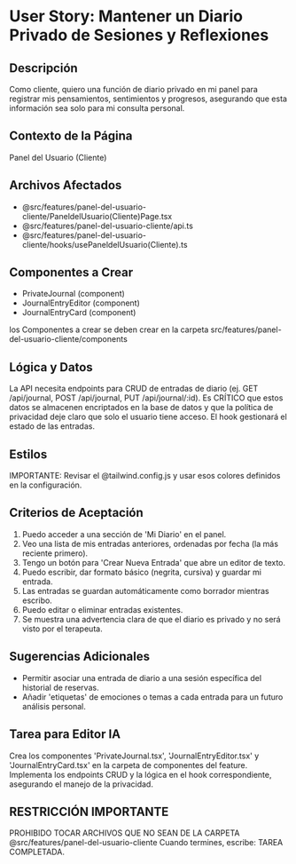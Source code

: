 # User Story: Mantener un Diario Privado de Sesiones y Reflexiones

## Descripción
Como cliente, quiero una función de diario privado en mi panel para registrar mis pensamientos, sentimientos y progresos, asegurando que esta información sea solo para mi consulta personal.

## Contexto de la Página
Panel del Usuario (Cliente)

## Archivos Afectados
- @src/features/panel-del-usuario-cliente/PaneldelUsuario(Cliente)Page.tsx
- @src/features/panel-del-usuario-cliente/api.ts
- @src/features/panel-del-usuario-cliente/hooks/usePaneldelUsuario(Cliente).ts

## Componentes a Crear
- PrivateJournal (component)
- JournalEntryEditor (component)
- JournalEntryCard (component)

 los Componentes a crear se deben crear en la carpeta src/features/panel-del-usuario-cliente/components

## Lógica y Datos
La API necesita endpoints para CRUD de entradas de diario (ej. GET /api/journal, POST /api/journal, PUT /api/journal/:id). Es CRÍTICO que estos datos se almacenen encriptados en la base de datos y que la política de privacidad deje claro que solo el usuario tiene acceso. El hook gestionará el estado de las entradas.

## Estilos
IMPORTANTE: Revisar el @tailwind.config.js y usar esos colores definidos en la configuración.

## Criterios de Aceptación
1. Puedo acceder a una sección de 'Mi Diario' en el panel.
2. Veo una lista de mis entradas anteriores, ordenadas por fecha (la más reciente primero).
3. Tengo un botón para 'Crear Nueva Entrada' que abre un editor de texto.
4. Puedo escribir, dar formato básico (negrita, cursiva) y guardar mi entrada.
5. Las entradas se guardan automáticamente como borrador mientras escribo.
6. Puedo editar o eliminar entradas existentes.
7. Se muestra una advertencia clara de que el diario es privado y no será visto por el terapeuta.

## Sugerencias Adicionales
- Permitir asociar una entrada de diario a una sesión específica del historial de reservas.
- Añadir 'etiquetas' de emociones o temas a cada entrada para un futuro análisis personal.

## Tarea para Editor IA
Crea los componentes 'PrivateJournal.tsx', 'JournalEntryEditor.tsx' y 'JournalEntryCard.tsx' en la carpeta de componentes del feature. Implementa los endpoints CRUD y la lógica en el hook correspondiente, asegurando el manejo de la privacidad.


## RESTRICCIÓN IMPORTANTE
PROHIBIDO TOCAR ARCHIVOS QUE NO SEAN DE LA CARPETA @src/features/panel-del-usuario-cliente
 Cuando termines, escribe: TAREA COMPLETADA.

